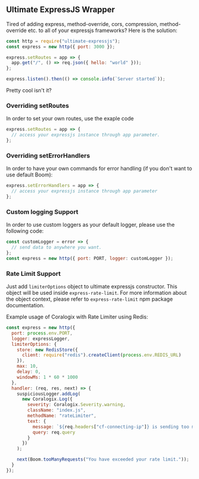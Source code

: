 ## Ultimate ExpressJS Wrapper

Tired of adding express, method-override, cors, compression, method-override etc. to all of your expressjs frameworks? Here is the solution:

```javascript
const http = require("ultimate-expressjs");
const express = new http({ port: 3000 });

express.setRoutes = app => {
  app.get("/", () => req.json({ hello: "world" }));
};

express.listen().then(() => console.info(`Server started`));
```

Pretty cool isn't it?

### Overriding setRoutes

In order to set your own routes, use the exaple code

```javascript
express.setRoutes = app => {
  // access your expressjs instance through app parameter.
};
```

### Overriding setErrorHandlers

In order to have your own commands for error handling (if you don't want to use default Boom):

```javascript
express.setErrorHandlers = app => {
  // access your expressjs instance through app parameter
};
```

### Custom logging Support

In order to use custom loggers as your default logger, please use the following code:

```javascript
const customLogger = error => {
  // send data to anywhere you want.
};
const express = new http({ port: PORT, logger: customLogger });
```

### Rate Limit Support

Just add `limiterOptions` object to ultimate expressjs constructor. This object will be used inside `express-rate-limit`. For more information about the object context, please refer to `express-rate-limit` npm package documentation.

Example usage of Coralogix with Rate Limiter using Redis:

```javascript
const express = new http({
  port: process.env.PORT,
  logger: expressLogger,
  limiterOptions: {
    store: new RedisStore({
      client: require("redis").createClient(process.env.REDIS_URL)
    }),
    max: 10,
    delay: 0,
    windowMs: 1 * 60 * 1000
  },
  handler: (req, res, next) => {
    suspiciousLogger.addLog(
      new Coralogix.Log({
        severity: Coralogix.Severity.warning,
        className: "index.js",
        methodName: "rateLimiter",
        text: {
          message: `${req.headers["cf-connecting-ip"]} is sending too many requests`,
          query: req.query
        }
      })
    );

    next(Boom.tooManyRequests("You have exceeded your rate limit."));
  }
});
```
